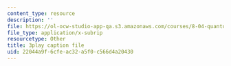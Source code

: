 ```yaml
---
content_type: resource
description: ''
file: https://ol-ocw-studio-app-qa.s3.amazonaws.com/courses/8-04-quantum-physics-i-spring-2016/22044a9f6cfeac32a5f0c566d4a20430_kiuwtaprFjk.srt
file_type: application/x-subrip
resourcetype: Other
title: 3play caption file
uid: 22044a9f-6cfe-ac32-a5f0-c566d4a20430
---
```

